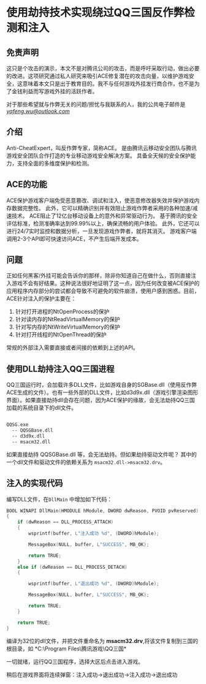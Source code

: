 # 使用劫持技术实现绕过QQ三国反作弊检测和注入

## 免责声明

这只是个攻击的演示，本文不是对腾讯公司的攻击，而是呼吁采取行动，做出必要的改进。这项研究通过私人研究来吸引ACE修复潜在的攻击向量，以维护游戏安全，这意味着本文只是出于教育目的。我不与任何游戏外挂发行商合作，也不是为了金钱利益而写游戏外挂的活跃作者。

对于那些希望就与作弊无关的问题/担忧与我联系的人，我的公共电子邮件是 *yafeng.wu@outlook.com*

## 介绍

Anti-CheatExpert，叫反作弊专家，简称ACE。
是由腾讯云移动安全团队与腾讯游戏安全团队合作打造的专业移动游戏安全解决方案。
具备全天候的安全保护能力，支持全面的多维度保护和检测。

## ACE的功能

ACE保护游戏客户端免受恶意篡改、调试和注入，使恶意修改器失效并保护游戏内存数据完整性。
此外，它可以精确识别并有效阻止游戏作弊者采用的各种加速/减速技术。
ACE阻止了12亿台移动设备上的意外和异常驱动行为。
基于腾讯的安全评估标准，检测准确率达到99.99%以上，确保流畅的用户体验。
此外，它还可以进行24/7实时监控和数据分析，一旦发现游戏作弊者，就将其消灭。
游戏客户端调用2-3个API即可快速访问ACE，不产生后端开发成本。

## 问题

正如任何黑客/外挂可能会告诉你的那样，除非你知道自己在做什么，否则直接注入游戏不会有好结果。这种说法很好地证明了这一点，因为任何改变被ACE保护的应用程序内存部分的尝试都会导致不可避免的软件崩溃，使用户感到困惑。目前，ACE针对注入的保护主要在：
1. 针对打开进程的NtOpenProcess的保护
2. 针对读内存的NtReadVirtualMemory的保护
3. 针对写内存的NtWriteVirtualMemory的保护
4. 针对打开线程的NtOpenThread的保护

常规的外部注入需要直接或者间接的依赖到上述的API。

## 使用DLL劫持注入QQ三国进程

QQ三国运行时，会加载许多DLL文件，比如游戏自身的SGBase.dll（使用反作弊ACE生成的文件）。也有一些外部的DLL文件，比如d3d9x.dll（游戏引擎渲染图形界面）。如果直接劫持dll会存在问题，因为ACE保护的缘故，会无法劫持QQ三国加载的系统目录下的dll文件。

``` txt

QQSG.exe
  -- QQSGBase.dll
  -- d3d9x.dll
  -- msacm32.dll
```

如果直接劫持 QQSGBase.dll 等，会无法劫持。但如果劫持驱动文件呢？ 其中的一个dll文件和驱动文件的依赖关系为 `msacm32.dll->msacm32.drv`。

## 注入的实现代码

编写DLL文件，在`DllMain` 中增加如下代码：

``` cpp
BOOL WINAPI DllMain(HMODULE hModule, DWORD dwReason, PVOID pvReserved)
{
	if (dwReason == DLL_PROCESS_ATTACH)
	{
		wsprintf(buffer, L"注入成功 %d", (DWORD)hModule);

		MessageBox(NULL, buffer, L"SUCCESS", MB_OK);

		return TRUE;
	}
	else if (dwReason == DLL_PROCESS_DETACH)
	{

		wsprintf(buffer, L"退出成功 %d", (DWORD)hModule);

		MessageBox(NULL, buffer, L"SUCCESS", MB_OK);

		return TRUE;
	}

	return TRUE;
}
```

编译为32位的dll文件，并把文件重命名为 **msacm32.drv**,将该文件复制到三国的根目录，如 *C:\Program Files\腾讯游戏\QQ三国\*

一切就绪，运行QQ三国程序，选择大区后点击进入游戏。

稍后在游戏界面将连续弹窗：注入成功->退出成功->注入成功->退出成功
